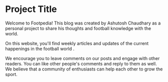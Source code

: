 
# Project Title
Welcome to Footpedia! This blog was created by Ashutosh Chaudhary as a personal project to share his thoughts and football knowledge with the world.

On this website, you'll find weekly articles and updates of the current happenings in the football world .



We encourage you to leave comments on our posts and engage with other readers.
You can like other people's comments and reply to them as well. 
We believe that a community of enthusiasts can help each other to grow the sport.